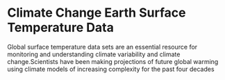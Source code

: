 # Climate Change Earth Surface Temperature Data

Global surface temperature data sets are an essential resource for monitoring and understanding climate variability and climate change.Scientists have been making projections of future global warming using climate models of increasing complexity for the past four decades

 
